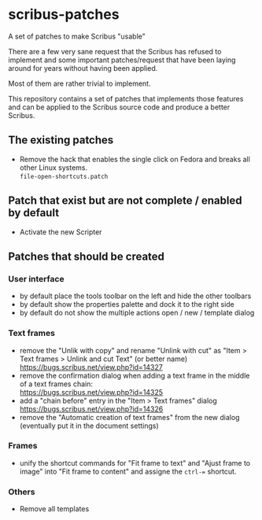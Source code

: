 # scribus-patches

A set of patches to make Scribus "usable"

There are a few very sane request that the Scribus has refused to implement and some important patches/request that have been laying around for years without having been applied.

Most of them are rather trivial to implement.

This repository contains a set of patches that implements those features and can be applied to the Scribus source code and produce a better Scribus.

## The existing patches

- Remove the hack that enables the single click on Fedora and breaks all other Linux systems.  
  `file-open-shortcuts.patch`

## Patch that exist but are not complete / enabled by default

- Activate the new Scripter

## Patches that should be created

### User interface

- by default place the tools toolbar on the left and hide the other toolbars
- by default show the properties palette and dock it to the right side
- by default do not show the multiple actions open / new / template dialog

### Text frames

- remove the "Unlik with copy" and rename "Unlink with cut" as "Item > Text frames > Unlink and cut Text" (or better name)  
  https://bugs.scribus.net/view.php?id=14327
- remove the confirmation dialog when adding a text frame in the middle of a text frames chain:  
  https://bugs.scribus.net/view.php?id=14325
- add a "chain before" entry in the "Item > Text frames" dialog  
  https://bugs.scribus.net/view.php?id=14326
- remove the "Automatic creation of text frames" from the new dialog (eventually put it in the document settings)

### Frames

- unify the shortcut commands for "Fit frame to text" and "Ajust frame to image" into "Fit frame to content" and assigne the `ctrl-=` shortcut.


### Others

- Remove all templates
